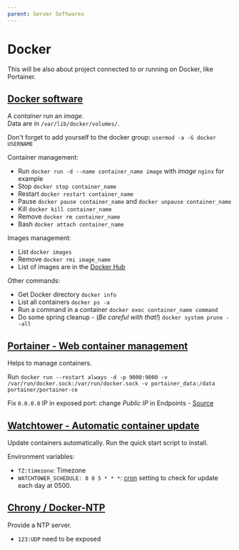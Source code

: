 ```yaml
---
parent: Server Softwares
---
```


# Docker

This will be also about project connected to or running on Docker, like Portainer.

## [Docker software](https://www.docker.com/)

A *container* run an *image*.  
Data are in `/var/lib/docker/volumes/`.

Don't forget to add yourself to the docker group: `usermod -a -G docker USERNAME`

Container management:

* Run `docker run -d --name container_name image` with *image* `nginx` for example
* Stop `docker stop container_name`
* Restart `docker restart container_name`
* Pause `docker pause container_name` and `docker unpause container_name`
* Kill `docker kill container_name`
* Remove `docker rm container_name`
* Bash `docker attach container_name`

Images management:

* List `docker images`
* Remove `docker rmi image_name`
* List of images are in the [Docker Hub](https://hub.docker.com/)

Other commands:

* Get Docker directory `docker info`
* List all containers `docker ps -a`
* Run a command in a container `docker exec container_name command`
* Do some spring cleanup - (*Be careful with that!*) `docker system prune --all`

## [Portainer - Web container management](https://www.portainer.io/)

Helps to manage containers.

Run `docker run --restart always -d -p 9000:9000 -v /var/run/docker.sock:/var/run/docker.sock -v portainer_data:/data portainer/portainer-ce`

Fix `0.0.0.0` IP in exposed port: change *Public IP* in Endpoints - [Source](https://documentation.portainer.io/v2.0/troubleshooting/troubleshooting/#exposed-ports-in-the-container-view-redirects-me-to-0000-what-can-i-do)

## [Watchtower - Automatic container update](https://containrrr.dev/watchtower/)

Update containers automatically. Run the quick start script to install.

Environment variables:

* `TZ:timezone`: Timezone
* `WATCHTOWER_SCHEDULE: 0 0 5 * * *`: [cron](https://pkg.go.dev/github.com/robfig/cron@v1.2.0#hdr-CRON_Expression_Format) setting to check for update each day at 0500.

## [Chrony / Docker-NTP](https://github.com/cturra/docker-ntp)

Provide a NTP server.

* `123:UDP` need to be exposed
